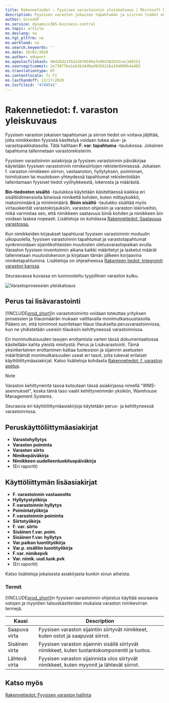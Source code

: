 ```yaml
---
title: Rakennetiedot – Fyysisen varastoinnin yleiskatsaus | Microsoft Docs
description: Fyysisen varaston jokaisen tapahtuman ja siirron tiedot on voitava jäljittää, jotta nimikkeiden fyysistä käsittelyä voidaan tukea alue- ja varastopaikkatasolla. Tätä hallitaan **F. var. tapahtuma** -taulukossa. Jokainen tapahtuma tallennetaan varastorekisteriin.
author: SorenGP
ms.service: dynamics365-business-central
ms.topic: article
ms.devlang: na
ms.tgt_pltfrm: na
ms.workload: na
ms.search.keywords: ''
ms.date: 10/01/2020
ms.author: edupont
ms.openlocfilehash: 8842bd23f6d2d470599afe9b4382b35cec3d9251
ms.sourcegitcommit: 2e7307fbe1eb3b34d0ad9356226a19409054a402
ms.translationtype: HT
ms.contentlocale: fi-FI
ms.lasthandoff: 12/17/2020
ms.locfileid: "4749541"
---
```

# <a name="design-details-warehouse-overview"></a>Rakennetiedot: f. varaston yleiskuvaus
Fyysisen varaston jokaisen tapahtuman ja siirron tiedot on voitava jäljittää, jotta nimikkeiden fyysistä käsittelyä voidaan tukea alue- ja varastopaikkatasolla. Tätä hallitaan **F. var. tapahtuma** -taulukossa. Jokainen tapahtuma tallennetaan varastorekisteriin.  

Fyysisen varastoinnin asiakirjoja ja fyysisen varastoinnin päiväkirjaa käytetään fyysisen varastoinnin nimikesiirtojen rekisteröimisessä. Jokaisen f. varaston nimikkeen siirron, vastaanoton, hyllytyksen, poiminnan, toimituksen tai muutoksen yhteydessä tapahtumat rekisteröidään tallentamaan fyysiset tiedot vyöhykkeestä, lokerosta ja määrästä.

**Bin-tiedoston sisältö** -taulukkoa käytetään käsiteltäessä kaikkia eri sisältödimensioita bineissä nimikettä kohden, kuten mittayksikkö, maksimimäärä ja minimimäärä. **Binin sisältö** -taulukko sisältää myös virtauskentät varastokirjauksiin, varaston ohjeisiin ja varaston lokiriveihin, mikä varmistaa sen, että nimikkeen saatavuus biniä kohden ja nimikkeen bin voidaan laskea nopeasti. Lisätietoja on kohdassa [Rakennetiedot: Saatavuus varastossa.](design-details-availability-in-the-warehouse.md)  

Kun nimikkeiden kirjaukset tapahtuvat fyysisen varastoinnin moduulin ulkopuolella, fyysisen varastoinnin tapahtumat ja varastotapahtumat synkronoidaan sijaintikohtaisten muutosten oletusvarastopaikan avulla. Varaston fyysisen inventoinnin aikana kaikki määritetyt ja lasketut määrät tallennetaan muutoslokeroon ja kirjataan tämän jälkeen korjaavina nimiketapahtumina. Lisätietoja on ohjeaiheessa [Rakenteen tiedot: Integrointi varaston kanssa](design-details-integration-with-inventory.md).  

Seuraavassa kuvassa on luonnosteltu tyypillinen varaston kulku.  

![Varastoprosessien yleiskatsaus](media/design_details_warehouse_management_overview.png "Varastoprosessien yleiskatsaus")  

## <a name="basic-or-advanced-warehousing"></a>Perus tai lisävarastointi  
[!INCLUDE[prod_short](includes/prod_short.md)]in varastotoiminto voidaan toteuttaa yrityksen prosessien ja tilausmäärän mukaan valittavalla monimutkaisuustasolla. Pääero on, että toiminnot suoritetaan tilaus tilaukselta perusvarastoinnissa, kun ne yhdistetään useisiin tilauksiin kehittyneessä varastoinnissa.  

 Eri monimutkaisuuden tasojen erottamista varten tässä dokumentaatiossa käsitellään kahta yleistä nimitystä: Perus ja Lisävarastointi. Tämä yksinkertainen erottaminen kattaa tuoteosion ja sijainnin asetusten määrittämät monimutkaisuuden useat eri tasot, joita tukevat erilaiset käyttöliittymäasiakirjat. Katso lisätietoja kohdasta [Rakennetiedot: f. varaston asetus](design-details-warehouse-setup.md).  

> [!NOTE]  
>  Varaston kehittyneintä tasoa kutsutaan tässä asiakirjassa nimellä "WMS-asennukset", koska tämä taso vaatii kehittyneimmän yksikön, Warehouse Management Systems.  

 Seuraavia eri käyttöliittymäasiakirjoja käytetään perus- ja kehittyneessä varastoinnissa.  

## <a name="basic-ui-documents"></a>Peruskäyttöliittymäasiakirjat  

-   **Varastohyllytys**  
-   **Varaston poiminta**  
-   **Varaston siirto**  
-   **Nimikepäiväkirja**  
-   **Nimikkeen uudelleenluokituspäiväkirja**  
-   (Eri raportit)  

## <a name="advanced-ui-documents"></a>Käyttöliittymän lisäasiakirjat  

-   **F. varastoinnin vastaanotto**  
-   **Hyllytystyökirja**  
-   **F.varastoinnin hyllytys**  
-   **Poimintatyökirja**  
-   **F.varastoinnin poiminta**  
-   **Siirtotyökirja**  
-   **F. var. siirto**  
-   **Sisäinen f.var. poim.**  
-   **Sisäinen f.var. hyllytys**  
-   **Var.paikan luontityökirja**  
-   **Var.p. sisällön luontityökirja**  
-   **F.var. nimikepvk**  
-   **Var. nimik. uud.luok.pvk**  
-   (Eri raportit)  

Katso lisätietoja jokaisesta asiakirjasta kunkin sivun aiheista.  

### <a name="terminology"></a>Termit  
[!INCLUDE[prod_short](includes/prod_short.md)]in fyysisen varastoinnin ohjeistus käyttää seuraavia ostojen ja myyntien talouskäsitteiden mukaisia varaston nimikevirran termejä.  

|Kausi|Description|  
|----------|---------------------------------------|  
|Saapuva virta|Fyysisen varaston sijaintiin siirtyvät nimikkeet, kuten ostot ja saapuvat siirrot.|  
|Sisäinen virta|Fyysisen varaston sijainnin sisällä siirtyvät nimikkeet, kuten tuotantokomponentit ja tuotos.|  
|Lähtevä virta|Fyysisen varaston sijainnista ulos siirtyvät nimikkeet, kuten myynnit ja lähtevät siirrot.|  

## <a name="see-also"></a>Katso myös  
 [Rakennetiedot: Fyysisen varaston hallinta](design-details-warehouse-management.md)
